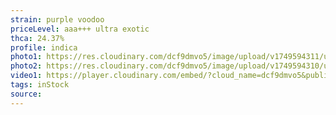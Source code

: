 ```yaml
---
strain: purple voodoo
priceLevel: aaa+++ ultra exotic
thca: 24.37%
profile: indica
photo1: https://res.cloudinary.com/dcf9dmvo5/image/upload/v1749594311/ultra-ex_indica_purple-voodoo_1_smofdp.jpg
photo2: https://res.cloudinary.com/dcf9dmvo5/image/upload/v1749594310/ultra-ex_indica_purple-voodoo_2_kjcdna.jpg
video1: https://player.cloudinary.com/embed/?cloud_name=dcf9dmvo5&public_id=ultra-ex_indica_purple-voodoo_wj76pc&profile=flower
tags: inStock
source:
---
```

